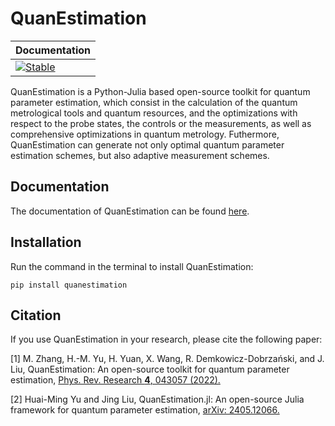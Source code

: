 # QuanEstimation

| **Documentation**         |
|:------------------------- |
| [![Stable](https://img.shields.io/badge/docs-stable-blue.svg)](https://quanestimation.github.io/QuanEstimation/) | [![Downloads](https://static.pepy.tech/badge/quanestimation)](https://pepy.tech/project/quanestimation)

QuanEstimation is a Python-Julia based open-source toolkit for quantum parameter estimation, which consist in the calculation of the quantum metrological tools and quantum resources, and the optimizations with respect to the probe states, the controls or the measurements, as well as comprehensive optimizations in quantum metrology. Futhermore, QuanEstimation can generate not only optimal quantum parameter estimation schemes, but also adaptive measurement schemes.

## Documentation
The documentation of QuanEstimation can be found [here](https://quanestimation.github.io/QuanEstimation/).

## Installation
Run the command in the terminal to install QuanEstimation:  

~~~
pip install quanestimation
~~~

## Citation
If you use QuanEstimation in your research, please cite the following paper:

[1] M. Zhang, H.-M. Yu, H. Yuan, X. Wang, R. Demkowicz-Dobrzański, and J. Liu, 
QuanEstimation: An open-source toolkit for quantum parameter estimation, 
[Phys. Rev. Research **4**, 043057 (2022).](https://doi.org/10.1103/PhysRevResearch.4.043057)

[2] Huai-Ming Yu and Jing Liu, QuanEstimation.jl: An open-source Julia framework for quantum parameter estimation, 
[arXiv: 2405.12066.](https://doi.org/10.48550/arXiv.2405.12066)
